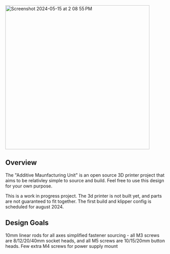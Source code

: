 <img width="450" alt="Screenshot 2024-05-15 at 2 08 55 PM" src="https://github.com/sbh2019a1/AMU-3d-printer/assets/63435930/a814f1b7-d69b-4aed-9dde-7d750bcac931">

## Overview
The "Additive Maunfacturing Unit" is an open source 3D printer project that aims to be relativley simple to source and build. Feel free to use this design for your own purpose.

This is a work in progress project. The 3d printer is not built yet, and parts are not guaranteed to fit together. The first build and klipper config is scheduled for august 2024.

## Design Goals
10mm linear rods for all axes
simplified fastener sourcing - all M3 screws are 8/12/20/40mm socket heads, and all M5 screws are 10/15/20mm button heads. Few extra M4 screws for power supply mount

